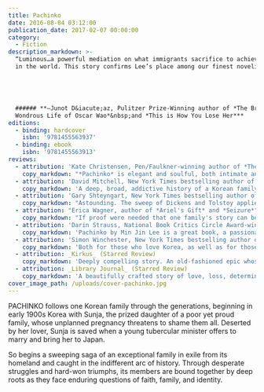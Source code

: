 ```yaml
---
title: Pachinko
date: 2016-08-04 03:12:00
publication_date: 2017-02-07 00:00:00
category:
  - Fiction
description_markdown: >-
  “Luminous…a powerful mediation on what immigrants sacrifice to achieve a home
  in the world. This story confirms Lee’s place among our finest novelists.”





  ###### **–Junot D&iacute;az, Pulitzer Prize-Winning author of *The Brief
  Wondrous Life of Oscar Wao*&nbsp;and *This is How You Lose Her***
editions:
  - binding: hardcover
    isbn: '9781455563937'
  - binding: ebook
    isbn: '9781455563913'
reviews:
  - attribution: 'Kate Christensen, Pen/Faulkner-winning author of *The Great Man* and *Blue Plate Special*'
    copy_markdown: "*Pachinko* is elegant and soulful, both intimate and sweeping. This story of several generations of one Korean family in Japan is the story of every family whose parents sacrificed for their children, every family whose children were unable to recognize the cost, but it's also the story of a specific cultural struggle in a riveting time and place. Min Jin Lee has written a big, beautiful book filled with characters I rooted for and cared about and remembered after I'd read the final page."
  - attribution: 'David Mitchell, New York Times bestselling author of *The Bone Clocks*, *Cloud Atlas*, and *Black Swan Green*'
    copy_markdown: 'A deep, broad, addictive history of a Korean family in Japan enduring and prospering through the 20th century.'
  - attribution: 'Gary Shteyngart, New York Times bestselling author of *Little Failure* and *Super Sad True Love Story*'
    copy_markdown: "Astounding. The sweep of Dickens and Tolstoy applied to a 20th century Korean family in Japan. Min Jin Lee's *Pachinko* tackles all the stuff most good novels do—family, love, cabbage—but it also asks questions that have never been more timely. What does it mean to be part of a nation? And what can one do to escape its tight, painful, familiar bonds?"
  - attribution: "Erica Wagner, author of *Ariel's Gift* and *Seizure*"
    copy_markdown: "If proof were needed that one family's story can be the story of the whole world, then *Pachinko* offers that proof. Min Jin Lee's novel is gripping from start to finish, crossing cultures and generations with breathtaking power. *Pachinko* is a stunning achievement, full of heart, full of grace, full of truth."
  - attribution: 'Darin Strauss, National Book Critics Circle Award-winning author of *Half a Life* and *Chang & Eng*'
    copy_markdown: 'Pachinko by Min Jin Lee is a great book, a passionate story, a novel of magisterial sweep. It’s also fiendishly readable—the real deal. An instant classic, a quick page-turner, and probably the best book of the year.'
  - attribution: 'Simon Winchester, New York Times bestselling author of *The Professor and the Madman* and *Korea: A Walk through the Land of Miracles*'
    copy_markdown: 'Both for those who love Korea, as well as for those who know no more than Hyundai, Samsung and kimchi, this extraordinary book will prove a revelation of joy and heartbreak. I could not stop turning the pages, and wished this most poignant of sagas would never end. Min Jin Lee displays a tenderness and wisdom ideally matched to an unforgettable tale that she relates just perfectly.'
  - attribution: _Kirkus_ (Starred Review)
    copy_markdown: 'Deeply compelling story. An old-fashioned epic whose simple, captivating storytelling delivers both wisdom and truth.'
  - attribution: _Library Journal_ (Starred Review)
    copy_markdown: 'A beautifully crafted story of love, loss, determination, luck, and perseverance.'
cover_image_path: /uploads/cover-pachinko.jpg
---
```



PACHINKO follows one Korean family through the generations, beginning in early 1900s Korea with Sunja, the prized daughter of a poor yet proud family, whose unplanned pregnancy threatens to shame them all. Deserted by her lover, Sunja is saved when a young tubercular minister offers to marry and bring her to Japan.

So begins a sweeping saga of an exceptional family in exile from its homeland and caught in the indifferent arc of history. Through desperate struggles and hard-won triumphs, its members are bound together by deep roots as they face enduring questions of faith, family, and identity.